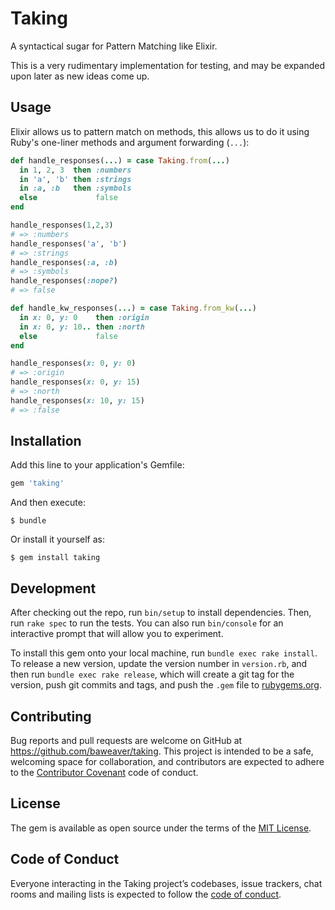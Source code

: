 # Taking

A syntactical sugar for Pattern Matching like Elixir.

This is a very rudimentary implementation for testing, and may be expanded upon later as new ideas come up.

## Usage

Elixir allows us to pattern match on methods, this allows us to do it using Ruby's one-liner methods and argument forwarding (`...`):

```ruby
def handle_responses(...) = case Taking.from(...)
  in 1, 2, 3  then :numbers
  in 'a', 'b' then :strings
  in :a, :b   then :symbols
  else             false
end

handle_responses(1,2,3)
# => :numbers
handle_responses('a', 'b')
# => :strings
handle_responses(:a, :b)
# => :symbols
handle_responses(:nope?)
# => false

def handle_kw_responses(...) = case Taking.from_kw(...)
  in x: 0, y: 0    then :origin
  in x: 0, y: 10.. then :north
  else             false
end

handle_responses(x: 0, y: 0)
# => :origin
handle_responses(x: 0, y: 15)
# => :north
handle_responses(x: 10, y: 15)
# => :false
```

## Installation

Add this line to your application's Gemfile:

```ruby
gem 'taking'
```

And then execute:

    $ bundle

Or install it yourself as:

    $ gem install taking

## Development

After checking out the repo, run `bin/setup` to install dependencies. Then, run `rake spec` to run the tests. You can also run `bin/console` for an interactive prompt that will allow you to experiment.

To install this gem onto your local machine, run `bundle exec rake install`. To release a new version, update the version number in `version.rb`, and then run `bundle exec rake release`, which will create a git tag for the version, push git commits and tags, and push the `.gem` file to [rubygems.org](https://rubygems.org).

## Contributing

Bug reports and pull requests are welcome on GitHub at https://github.com/baweaver/taking. This project is intended to be a safe, welcoming space for collaboration, and contributors are expected to adhere to the [Contributor Covenant](http://contributor-covenant.org) code of conduct.

## License

The gem is available as open source under the terms of the [MIT License](https://opensource.org/licenses/MIT).

## Code of Conduct

Everyone interacting in the Taking project’s codebases, issue trackers, chat rooms and mailing lists is expected to follow the [code of conduct](https://github.com/baweaver/taking/blob/master/CODE_OF_CONDUCT.md).
